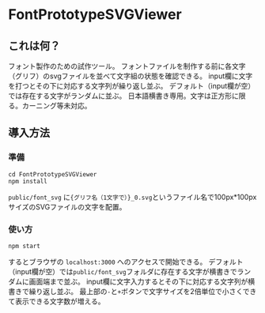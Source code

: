 # FontPrototypeSVGViewer
## これは何？
フォント製作のための試作ツール。
フォントファイルを制作する前に各文字（グリフ）のsvgファイルを並べて文字組の状態を確認できる。
input欄に文字を打つとその下に対応する文字列が繰り返し並ぶ。
デフォルト（input欄が空）では存在する文字がランダムに並ぶ。
日本語横書き専用。文字は正方形に限る。カーニング等未対応。

## 導入方法

### 準備
```
cd FontPrototypeSVGViewer
npm install
```

`public/font_svg` に`{グリフ名（1文字で）}_0.svg`というファイル名で100px*100pxサイズのSVGファイルの文字を配置。

### 使い方
```
npm start
```
するとブラウザの
`localhost:3000`
へのアクセスで開始できる。
デフォルト（input欄が空）では`public/font_svg`フォルダに存在する文字が横書きでランダムに画面端まで並ぶ。
input欄に文字入力するとその下に対応する文字列が横書きで繰り返し並ぶ。
最上部の`-`と`+`ボタンで文字サイズを2倍単位で小さくできて表示できる文字数が増える。

